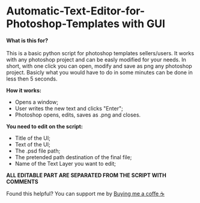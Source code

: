 # Automatic-Text-Editor-for-Photoshop-Templates with GUI

**What is this for?**<br><br>
This is a basic python script for photoshop templates sellers/users.
It works with any photoshop project and can be easly modified for your needs.
In short, with one click you can open, modify and save as png any photoshop project.
Basicly what you would have to do in some minutes can be done in less then 5 seconds.

**How it works:**
- Opens a window;
- User writes the new text and clicks "Enter";
- Photoshop opens, edits, saves as .png and closes.



**You need to edit on the script:**
- Title of the UI;
- Text of the UI;
- The .psd file path;
- The pretended path destination of the final file;
- Name of the Text Layer you want to edit;

**ALL EDITABLE PART ARE SEPARATED FROM THE SCRIPT WITH COMMENTS**

Found this helpful? You can support me by [Buying me a coffe ☕ ](https://www.buymeacoffee.com/samukasamp)
